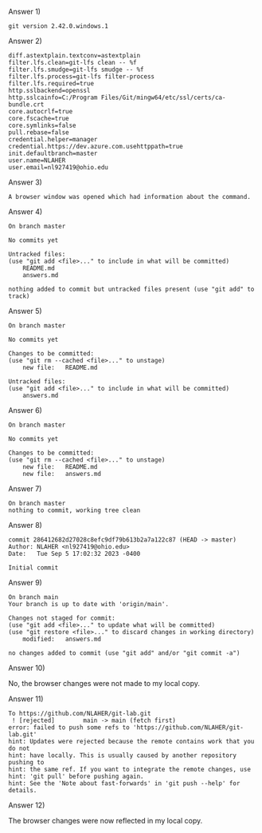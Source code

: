 Answer 1)

    git version 2.42.0.windows.1

Answer 2)

    diff.astextplain.textconv=astextplain
    filter.lfs.clean=git-lfs clean -- %f
    filter.lfs.smudge=git-lfs smudge -- %f
    filter.lfs.process=git-lfs filter-process
    filter.lfs.required=true
    http.sslbackend=openssl
    http.sslcainfo=C:/Program Files/Git/mingw64/etc/ssl/certs/ca-bundle.crt
    core.autocrlf=true
    core.fscache=true
    core.symlinks=false
    pull.rebase=false
    credential.helper=manager
    credential.https://dev.azure.com.usehttppath=true
    init.defaultbranch=master
    user.name=NLAHER
    user.email=nl927419@ohio.edu

Answer 3)

    A browser window was opened which had information about the command.

Answer 4)

    On branch master

    No commits yet

    Untracked files:
    (use "git add <file>..." to include in what will be committed)
        README.md
        answers.md

    nothing added to commit but untracked files present (use "git add" to track)

Answer 5)

    On branch master

    No commits yet

    Changes to be committed:
    (use "git rm --cached <file>..." to unstage)
        new file:   README.md

    Untracked files:
    (use "git add <file>..." to include in what will be committed)
        answers.md

Answer 6)

    On branch master

    No commits yet

    Changes to be committed:
    (use "git rm --cached <file>..." to unstage)
        new file:   README.md
        new file:   answers.md

Answer 7)

    On branch master
    nothing to commit, working tree clean

Answer 8)

    commit 286412682d27028c8efc9df79b613b2a7a122c87 (HEAD -> master)
    Author: NLAHER <nl927419@ohio.edu>
    Date:   Tue Sep 5 17:02:32 2023 -0400

    Initial commit

Answer 9)

    On branch main
    Your branch is up to date with 'origin/main'.

    Changes not staged for commit:
    (use "git add <file>..." to update what will be committed)
    (use "git restore <file>..." to discard changes in working directory)
        modified:   answers.md

    no changes added to commit (use "git add" and/or "git commit -a")

Answer 10)

No, the browser changes were not made to my local copy.

Answer 11)

    To https://github.com/NLAHER/git-lab.git
     ! [rejected]        main -> main (fetch first)
    error: failed to push some refs to 'https://github.com/NLAHER/git-lab.git'
    hint: Updates were rejected because the remote contains work that you do not
    hint: have locally. This is usually caused by another repository pushing to
    hint: the same ref. If you want to integrate the remote changes, use
    hint: 'git pull' before pushing again.
    hint: See the 'Note about fast-forwards' in 'git push --help' for details.

Answer 12)

The browser changes were now reflected in my local copy.